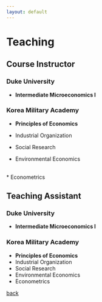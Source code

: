 ```yaml
---
layout: default
---
```


# Teaching

## Course Instructor

### Duke University

* **Intermediate Microeconomics I**


### Korea Military Academy

* **Principles of Economics**

* Industrial Organization

* Social Research


* Environmental Economics


<br>
* Econometrics

## Teaching Assistant

### Duke University

* **Intermediate Microeconomics I**


### Korea Military Academy

* **Principles of Economics**
* Industrial Organization
* Social Research
* Environmental Economics
* Econometrics

[back](./)
